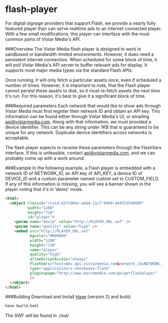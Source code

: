 flash-player
============

For digital signage providers that support Flash, we provide a nearly fully featured player than can serve realtime ads to an internet connected player. With a few small modifications, this player can interface with the most common parts of Vistar Media's API.

###Overview
The Vistar Media flash player is designed to work in sandboxed or bandwidth-limited environments. However, it does need a persistent internet connection. When scheduled for some block of time, it will poll Vistar Media's API server to buffer relevant ads for display. It supports most major media types via the standard Flash APIs.

Once running, it will only fetch a particular assets once, even if scheduled a number of times. However, it is important to note, that the Flash player cannot persist these assets to disk, so it must re-fetch assets the next time it's run. For this reason, it's best to give it a significant block of time.

###Required parameters
Each network that would like to show ads through Vistar Media must first register their network ID and obtain an API key. This information can be found either through Vistar Media's UI, or emailing api@vistarmedia.com. Along with that information, we must provided a device identifier. This can be any string under 1KB that is guaranteed to be unique for any network. Duplicate device identifiers across networks is acceptable.

The flash player expects to receive these parameters through the FlashVars interface. If this is unfeasible, contact api@vistarmedia.com, and we can probably come up with a work around.

###Example
In the following example, a Flash player is embedded with a network ID of NETWORK_ID, an API key of API_KEY, a device ID of DEVICE_ID and a custom
parameter named custom set to CUSTOM_FIELD. If any of this information is missing, you will see a banner shown in the player noting that it's in 'demo' mode.

```html
<html>
  <object classid="clsid:d27cdb6e-ae6d-11cf-96b8-444553540000"
          width="1280"
          height="720"
          id="player">
    <param name="movie" value="http://PLAYER_URL.swf" />
    <param name="quality" value="high" />
    <embed src="http://PLAYER_URL.swf"
           bgcolor="#000000"
           width="1280"
           height="720"
           name="player"
           quality="high"
           allowScriptAccess="always"
           FlashVars="host=dev.api.vistarmedia.com&network_id=NETWORK_ID&api_key=API_KEY&width=1280&height=720&device_id=DEVICE_ID&custom=CUSTOM_FIELD"
           type="application/x-shockwave-flash"
           pluginspage="http://www.macromedia.com/go/getflashplayer"
           />
  </object>
</html>
```

###Building
Download and Install [Haxe](http://haxe.org) (version 2) and build:

```bash
haxe build.hxml
```

The SWF will be found in ./out/
